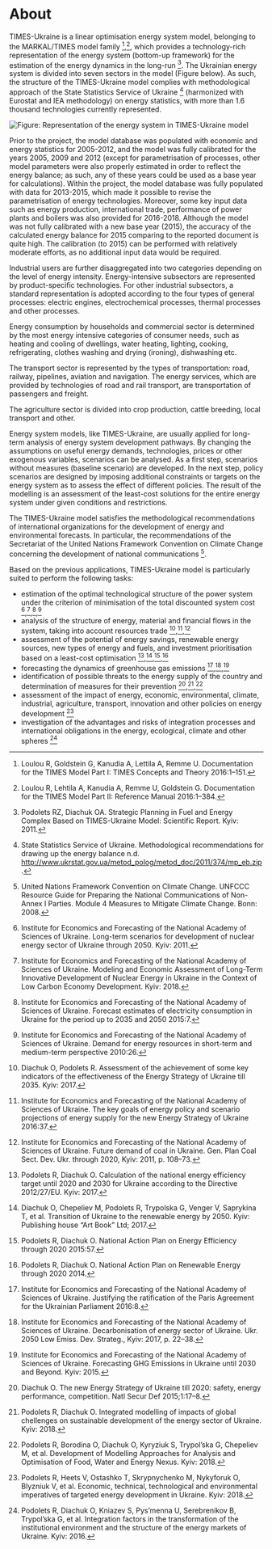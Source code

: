 ﻿# About
TIMES-Ukraine is a linear optimisation energy system model, belonging to the MARKAL/TIMES model family [^8],[^9], which provides a technology-rich representation of the energy system (bottom-up framework) for the estimation of the energy dynamics in the long-run [^6]. The Ukrainian energy system is divided into seven sectors in the model (Figure below). As such, the structure of the TIMES-Ukraine model complies with methodological approach of the State Statistics Service of Ukraine [^10] (harmonized with Eurostat and IEA methodology) on energy statistics, with more than 1.6 thousand technologies currently represented.

![Figure: Representation of the energy system in TIMES-Ukraine model](images/model_structure_en.png "Representation of the energy system in TIMES-Ukraine model")

Prior to the project, the model database was populated with economic and energy statistics for 2005-2012, and the model was fully calibrated for the years 2005, 2009 and 2012 (except for parametrisation of processes, other model parameters were also properly estimated in order to reflect the energy balance; as such, any of these years could be used as a base year for calculations). Within the project, the model database was fully populated with data for 2013-2015, which made it possible to revise the parametrisation of energy technologies. Moreover, some key input data such as energy production, international trade, performance of power plants and boilers was also provided for 2016-2018. Although the model was not fully calibrated with a new base year (2015), the accuracy of the calculated energy balance for 2015 comparing to the reported document is quite high. The calibration (to 2015) can be performed with relatively moderate efforts, as no additional input data would be required.

Industrial users are further disaggregated into two categories depending on the level of energy intensity. Energy-intensive subsectors are represented by product-specific technologies. For other industrial subsectors, a standard representation is adopted according to the four types of general processes: electric engines, electrochemical processes, thermal processes and other processes. 

Energy consumption by households and commercial sector is determined by the most energy intensive categories of consumer needs, such as heating and cooling of dwellings, water heating, lighting, cooking, refrigerating, clothes washing and drying (ironing), dishwashing etc. 

The transport sector is represented by the types of transportation: road, railway, pipelines, aviation and navigation. The energy services, which are provided by technologies of road and rail transport, are transportation of passengers and freight.

The agriculture sector is divided into crop production, cattle breeding, local transport and other.

Energy system models, like TIMES-Ukraine, are usually applied for long-term analysis of energy system development pathways. By changing the assumptions on useful energy demands, technologies, prices or other exogenous variables, scenarios can be analysed. As a first step, scenarios without measures (baseline scenario) are developed. In the next step, policy scenarios are designed by imposing additional constraints or targets on the energy system as to assess the effect of different policies. The result of the modelling is an assessment of the least-cost solutions for the entire energy system under given conditions and restrictions.

The TIMES-Ukraine model satisfies the methodological recommendations of international organizations for the development of energy and environmental forecasts. In particular, the recommendations of the Secretariat of the United Nations Framework Convention on Climate Change concerning the development of national communications [^11]. 

Based on the previous applications, TIMES-Ukraine model is particularly suited to perform the following tasks:
- estimation of the optimal technological structure of the power system under the criterion of minimisation of the total discounted system cost [^12],[^13],[^14],[^15]
- analysis of the structure of energy, material and financial flows in the system, taking into account resources trade [^16],[^17],[^18]
- assessment of the potential of energy savings, renewable energy sources, new types of energy and fuels, and investment prioritisation based on a least-cost optimisation [^19],[^20],[^21],[^22]
- forecasting the dynamics of greenhouse gas emissions [^23],[^24],[^25]
- identification of possible threats to the energy supply of the country and determination of measures for their prevention [^26],[^27],[^28]
- assessment of the impact of energy, economic, environmental, climate, industrial, agriculture, transport, innovation and other policies on energy development [^29]
- investigation of the advantages and risks of integration processes and international obligations in the energy, ecological, climate and other spheres [^30]



[^6]: Podolets RZ, Diachuk OA. Strategic Planning in Fuel and Energy Complex Based on TIMES-Ukraine Model: Scientific Report. Kyiv: 2011.

[^8]: Loulou R, Goldstein G, Kanudia A, Lettila A, Remme U. Documentation for the TIMES Model Part I: TIMES Concepts and Theory 2016:1–151.

[^9]: Loulou R, Lehtila A, Kanudia A, Remme U, Goldstein G. Documentation for the TIMES Model Part II: Reference Manual 2016:1–384.

[^10]: State Statistics Service of Ukraine. Methodological recommendations for drawing up the energy balance n.d. http://www.ukrstat.gov.ua/metod_polog/metod_doc/2011/374/mp_eb.zip.

[^11]: United Nations Framework Convention on Climate Change. UNFCCC Resource Guide for Preparing the National Communications of Non-Annex I Parties. Module 4 Measures to Mitigate Climate Change. Bonn: 2008.

[^12]: Institute for Economics and Forecasting of the National Academy of Sciences of Ukraine. Long-term scenarios for development of nuclear energy sector of Ukraine through 2050. Kyiv: 2011.

[^13]: Institute for Economics and Forecasting of the National Academy of Sciences of Ukraine. Modeling and Economic Assessment of Long-Term Innovative Development of Nuclear Energy in Ukraine in the Context of Low Carbon Economy Development. Kyiv: 2018.

[^14]: Institute for Economics and Forecasting of the National Academy of Sciences of Ukraine. Forecast estimates of electricity consumption in Ukraine for the period up to 2035 and 2050 2015:7.

[^15]: Institute for Economics and Forecasting of the National Academy of Sciences of Ukraine. Demand for energy resources in short-term and medium-term perspective 2010:26.

[^16]: Diachuk O, Podolets R. Assessment of the achievement of some key indicators of the effectiveness of the Energy Strategy of Ukraine till 2035. Kyiv: 2017.

[^17]: Institute for Economics and Forecasting of the National Academy of Sciences of Ukraine. The key goals of energy policy and scenario projections of energy supply for the new Energy Strategy of Ukraine 2016:37.

[^18]: Institute for Economics and Forecasting of the National Academy of Sciences of Ukraine. Future demand of coal in Ukraine. Gen. Plan Coal Sect. Dev. Ukr. through 2020, Kyiv: 2011, p. 108–73.

[^19]: Podolets R, Diachuk О. Calculation of the national energy efficiency target until 2020 and 2030 for Ukraine according to the Directive 2012/27/EU. Kyiv: 2017.

[^20]: Diachuk О, Chepeliev М, Podolets R, Trypolska G, Venger V, Saprykina T, et al. Transition of Ukraine to the renewable energy by 2050. Kyiv: Publishing house “Art Book” Ltd; 2017.

[^21]: Podolets R, Diachuk О. National Action Plan on Energy Efficiency through 2020 2015:57.

[^22]: Podolets R, Diachuk О. National Action Plan on Renewable Energy through 2020 2014.

[^23]: Institute for Economics and Forecasting of the National Academy of Sciences of Ukraine. Justifying the ratification of the Paris Agreement for the Ukrainian Parliament 2016:8.

[^24]: Institute for Economics and Forecasting of the National Academy of Sciences of Ukraine. Decarbonisation of energy sector of Ukraine. Ukr. 2050 Low Emiss. Dev. Strateg., Kyiv: 2017, p. 22–38.

[^25]: Institute for Economics and Forecasting of the National Academy of Sciences of Ukraine. Forecasting GHG Emissions in Ukraine until 2030 and Beyond. Kyiv: 2015.

[^26]: Diachuk О. The new Energy Strategy of Ukraine till 2020: safety, energy performance, competition. Natl Secur Def 2015;1:17–8.

[^27]: Podolets R, Diachuk О. Integrated modelling of impacts of global chellenges on sustainable development of the energy sector of Ukraine. Kyiv: 2018.

[^28]: Podolets R, Borodina O, Diachuk О, Kyryziuk S, Trypol’ska G, Chepeliev М, et al. Development of Modelling Approaches for Analysis and Optimisation of Food, Water and Energy Nexus. Kyiv: 2018.

[^29]: Podolets R, Heets V, Ostashko T, Skrypnychenko M, Nykyforuk O, Blyzniuk V, et al. Economic, technical, technological and environmental imperatives of targeted energy development in Ukraine. Kyiv: 2018.

[^30]: Podolets R, Diachuk О, Kniazev S, Pys’menna U, Serebrenikov B, Trypol’ska G, et al. Integration factors in the transformation of the institutional environment and the structure of the energy markets of Ukraine. Kyiv: 2016.
